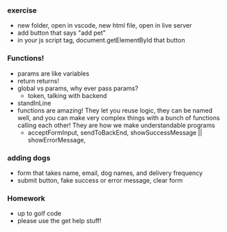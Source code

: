 ### exercise

- new folder, open in vscode, new html file, open in live server
- add button that says "add pet"
- in your js script tag, document.getElementById that button

### Functions!

- params are like variables
- return returns!
- global vs params, why ever pass params?
    - token, talking with backend
- standInLine
- functions are amazing! They let you reuse logic, they can be named well, and you can make very complex things with a bunch of functions calling each other! They are how we make understandable programs
    - acceptFormInput, sendToBackEnd, showSuccessMessage || showErrorMessage, 

### adding dogs
- form that takes name, email, dog names, and delivery frequency
- submit button, fake success or error message, clear form

### Homework

- up to golf code
- please use the get help stuff!